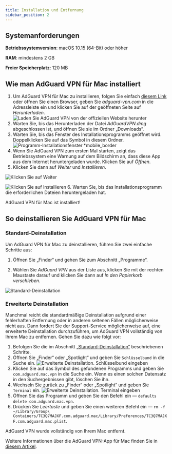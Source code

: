 ```yaml
---
title: Installation und Entfernung
sidebar_position: 2
---
```


## Systemanforderungen

**Betriebssystemversion**: macOS 10.15 (64-Bit) oder höher

**RAM**: mindestens 2 GB

**Freier Speicherplatz**: 120 MB

## Wie man AdGuard VPN für Mac installiert

1. Um AdGuard VPN für Mac zu installieren, folgen Sie einfach [diesem Link](https://agrd.io/mac_vpn) oder öffnen Sie einen Browser, geben Sie *adguard-vpn.com* in die Adressleiste ein und klicken Sie auf der geöffneten Seite auf *Herunterladen*. ![Laden Sie AdGuard VPN von der offiziellen Website herunter](https://cdn.adguardvpn.com/public/Adguard/kb/vpn-install/mac-install-en.png)
2. Warten Sie, bis das Herunterladen der Datei *AdGuardVPN.dmg* abgeschlossen ist, und öffnen Sie sie im Ordner „Downloads“.
3. Warten Sie, bis das Fenster des Installationsprogramms geöffnet wird. Doppelklicken Sie auf das Symbol in diesem Ordner. ![Programm-Installationsfenster *mobile_border](https://cdn.adguardvpn.com/public/Adguard/kb/vpn-install/mac-install-ru-1.png)
4. Wenn Sie AdGuard VPN zum ersten Mal starten, zeigt das Betriebssystem eine Warnung auf dem Bildschirm an, dass diese App aus dem Internet heruntergeladen wurde. Klicken Sie auf *Öffnen*.
5. Klicken Sie dann auf *Weiter* und *Installieren*.

![Klicken Sie auf Weiter](https://cdn.adguardvpn.com/public/Adguard/kb/vpn-install/.mac-install-2-en~imageoptim.png)

![Klicken Sie auf Installieren](https://cdn.adguardvpn.com/public/Adguard/kb/vpn-install/mac-install-3-en.png)
6. Warten Sie, bis das Installationsprogramm die erforderlichen Dateien heruntergeladen hat.

AdGuard VPN für Mac ist installiert!

## So deinstallieren Sie AdGuard VPN für Mac

### Standard-Deinstallation

Um AdGuard VPN für Mac zu deinstallieren, führen Sie zwei einfache Schritte aus:

1. Öffnen Sie „Finder“ und gehen Sie zum Abschnitt „Programme“.

2. Wählen Sie *AdGuard VPN* aus der Liste aus, klicken Sie mit der rechten Maustaste darauf und klicken Sie dann auf *In den Papierkorb verschieben*.

![Standard-Deinstallation](https://cdn.adguardvpn.com/public/Adguard/kb/vpn-install/mac-uninstall-1-en.png)

### Erweiterte Deinstallation

Manchmal reicht die standardmäßige Deinstallation aufgrund einer fehlerhaften Entfernung oder in anderen seltenen Fällen möglicherweise nicht aus. Dann fordert Sie der Support-Service möglicherweise auf, eine erweiterte Deinstallation durchzuführen, um AdGuard VPN vollständig von Ihrem Mac zu entfernen. Gehen Sie dazu wie folgt vor:

1. Befolgen Sie die im Abschnitt [„Standard-Deinstallation“](#how-to-uninstall-adguard-vpn-for-mac) beschriebenen Schritte.
2. Öffnen Sie „Finder“ oder „Spotlight“ und geben Sie `Schlüsselbund` in die Suche ein. ![Erweiterte Deinstallation. Schlüsselbund eingeben](https://cdn.adguardvpn.com/public/Adguard/kb/vpn-install/mac-key-chain-en.png)
3. Klicken Sie auf das Symbol des gefundenen Programms und geben Sie `com.adguard.mac.vpn` in die Suche ein. Wenn es einen solchen Datensatz in den Suchergebnissen gibt, löschen Sie ihn.
4. Wechseln Sie zurück zu „Finder“ oder „Spotlight“ und geben Sie `Terminal` ein. ![Erweiterte Deinstallation. Terminal eingeben](https://cdn.adguardvpn.com/public/Adguard/kb/vpn-install/mac-terminal-en.png)
5. Öffnen Sie das Programm und geben Sie den Befehl ein — `defaults delete com.adguard.mac.vpn`.
6. Drücken Sie *Leertaste* und geben Sie einen weiteren Befehl ein — `rm -f ~/Library/Group\ Containers/TC3Q7MAJXF.com.adguard.mac/Library/Preferences/TC3Q7MAJXF.com.adguard.mac.plist`.

AdGuard VPN wurde vollständig von Ihrem Mac entfernt.

Weitere Informationen über die AdGuard VPN-App für Mac finden Sie in [diesem Artikel](/adguard-vpn-for-mac/overview.md).
